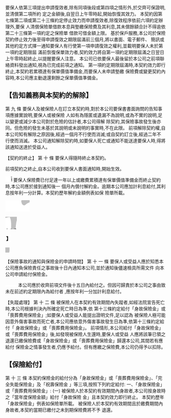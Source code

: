 要保人依第三項提出申請復效者,除有同項後段或第四項之情形外,於交齊可保證明,並清償第二項所約 定之金額後,自翌日上午零時起,開始恢復其效力。 本契約因第七條第二項或第二十三條約定停止效力而申請復效者,除復效程序依前六項約定辦理外,要保 人清償保險單借款本息與墊繳保險費及其利息,其未償餘額合計不得逾依第二十三條第一項約定之保險單 借款可借金額上限。 基於保戶服務,本公司於保險契約停止效力後至得申請復效之期限屆滿前三個月,將以書面、電子郵件、 簡訊或其他約定方式擇一通知要保人有行使第一項申請復效之權利,並載明要保人未於第一項約定期限屆 滿前恢復保單效力者,契約效力將自第一項約定期限屆滿之日翌日上午零時起終止,以提醒要保人注意。 本公司已依要保人最後留於本公司之前項聯絡資料發出通知,視為已完成前項之通知。 第一項約定期限屆滿時,本契約效力即行終止,本契約若累積達有保單價值準備金,而要保人未申請墊繳 保險費或變更契約內容時,本公司應主動退還剩餘之保單價值準備金。

## 【告知義務與本契約的解除】

第 九 條 要保人及被保險人在訂立本契約時,對於本公司要保書書面詢問的告知事項應據實說明,要保人或被保險 人如有為隱匿或遺漏不為說明,或為不實的說明,足以變更或減少本公司對於危險的估計者,本公司得解 除契約,其保險事故發生後亦同。但危險的發生未基於其說明或未說明的事實時,不在此限。 前項解除契約權,自本公司知有解除之原因後,經過一個月不行使而消滅;或自契約訂立後,經過二年不 行使而消滅。 本公司通知解除契約時,如要保人死亡或通知不能送達要保人時,得將該通知送達於受益人。

【契約的終止】
第 十 條 要保人得隨時終止本契約。

前項契約之終止,自本公司收到要保人書面通知時,開始生效。

![0_image_0.png](0_image_0.png) 要保人保險費已付足達一年以上或繳費累積達有保單價值準備金而終止契約時,本公司應於接到通知後一 個月內償付解約金。逾期本公司應加計利息給付,其利息按年利一分計算。本契約歷年解約金額例表如保 險單所載。

![0_image_1.png](0_image_1.png)

![0_image_2.png](0_image_2.png)

![0_image_3.png](0_image_3.png)

![0_image_4.png](0_image_4.png)

【保險事故的通知與保險金的申請時間】
第 十 一 條 要保人或受益人應於知悉本公司應負保險責任之事故後十日內通知本公司,並於通知後儘速檢具所需文件 向本公司申請給付保險金。

![0_image_5.png](0_image_5.png) 本公司應於收齊前項文件後十五日內給付之。但因可歸責於本公司之事由致未在前述約定期限內為給付者
,應按年利一分加計利息給付。

【失蹤處理】
第 十 二 條 被保險人在本契約有效期間內失蹤者,如經法院宣告死亡時,本公司根據判決內所確定死亡時日為準,依 第十三條約定給付「身故保險金」或「喪葬費用保險金」;如要保人或受益人能提出證明文件,足以認為 被保險人極可能因意外傷害事故而死亡者,本公司應依意外傷害事故發生日為準,依第十三條約定給付「 身故保險金」或「喪葬費用保險金」。 前項情形,本公司給付「身故保險金」或「喪葬費用保險金」後,如發現被保險人生還時,要保人或受益 人應將該筆已領之退還已繳保險費或「身故保險金」或「喪葬費用保險金」歸還本公司,其間若有應給付 保險金之情事發生者,仍應予給付。但有應繳之保險費,本公司仍得予以扣除。

## 【保險給付】

第 十 三 條 本契約保險金的給付分為「身故保險金」或「喪葬費用保險金」、「完全失能保險金」及「祝壽保險金
」等三項,按照下列約定給付: 一、「身故保險金」或「喪葬費用保險金」:
(一) 被保險人於本契約有效期間內身故者,本公司按身故時之「當年度保險金額」給付「身故保險 金」且本契約效力即行終止。 本契約歷年「身故保險金」例表如保險單所載。 被保險人於本契約有效期間且於繳費期間內身故者,本契約當期已繳付之未到期保險費將不予 退還。